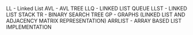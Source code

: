 LL - Linked List
AVL - AVL TREE
LLQ - LINKED LIST QUEUE
LLST - LINKED LIST STACK
TR - BINARY SEARCH TREE
GP - GRAPHS (LINKED LIST AND ADJACENCY MATRIX REPRESENTATION)
ARRLIST - ARRAY BASED LIST IMPLEMENTATION
